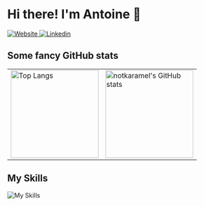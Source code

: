 <h1> Hi there! I'm Antoine 👋 </h1>

<a href="https://antoinephan.me" target="_blank" rel="noreferrer"> <img src="https://img.shields.io/badge/my%20website-informational?style=for-the-badge" alt="Website"> </a>
<a href="https://www.linkedin.com/in/antoinephan/" target="_blank" rel="noopener noreferrer nofollow"> <img src="https://img.shields.io/badge/LinkedIn-blue?style=for-the-badge" alt="Linkedin"> </a>

<h2>  Some fancy GitHub stats </h2>

<table>
<tr>
<td valign="middle"> 

<img src="https://github-readme-stats.vercel.app/api/top-langs/?username=notkaramel&layout=compact&theme=tokyonight&langs_count=8&hide=cmake" alt="Top Langs" height="200vh"/>

</td>
<td valign="middle">

<img alt="notkaramel's GitHub stats" src="https://github-readme-stats.vercel.app/api?username=notkaramel&show_icons=true&theme=tokyonight&count_private=true"  height="200vh"/>

</td>
</tr>
</table>

## My Skills

![My Skills](https://skillicons.dev/icons?i=c,cpp,python,bash,java,react,js,css,html,git,vim,sass,v,raspberrypi,linux,pr,ai,ps&perline=9)


<!-- 
[![My Website](https://img.shields.io/badge/my%20website-informational?style=for-the-badge)](https://antoinephan.me) -->

<!-- [![LinkedIn](https://img.shields.io/badge/LinkedIn-blue?style=for-the-badge)](https://www.linkedin.com/in/antoinephan/) -->

<!-- ![](https://github-readme-streak-stats.herokuapp.com/?user=notkaramel&theme=tokyonight&hide_border=false) -->

## 

<!--
- 🔭 I’m currently working on ...
- 🌱 I’m currently learning ...
- 👯 I’m looking to collaborate on ...
- 🤔 I’m looking for help with ...
- 💬 Ask me about ...
- 📫 How to reach me: ...
- 😄 Pronouns: ...
- ⚡ Fun fact: ...
-->
<!--  TEST  -->
